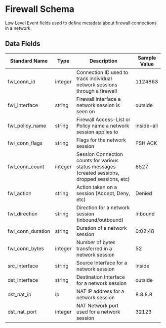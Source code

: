 # Firewall Schema

Low Level Event fields used to define metadata about firewall connections in a network. 

## Data Fields

| Standard Name | Type | Description | Sample Value |
|--------|---------|-------|-------|
| fwl_conn_id | integer | Connection ID used to track individual network sessions through a firewall | 1124863 |
| fwl_interface | string | Firewall Interface a network session is seen on | outside |
| fwl_policy_name | string | Firewall Access-List or Policy name a network session applies to | inside-all |
| fwl_conn_flags | string | Flags for the network session | PSH ACK |
| fwl_conn_count | integer | Session Connection counts for various status messages (created sessions, dropped sessions, etc) | 6527 |
| fwl_action | string | Action taken on a session (Accept, Deny, etc) | Denied |
| fwl_direction | string | Direction for a network session (inbound/outbound) | Inbound |
| fwl_conn_duration | string | Duration of a network session | 0:02:48 |
| fwl_conn_bytes | integer | Number of bytes transferred in a network session | 52 |
| src_interface | string | Source Interface for a network session | inside |
| dst_interface | string | Destination Interface for a network session | outside |
| dst_nat_ip | ip | NAT IP address for a network session | 8.8.8.8 |
| dst_nat_port | integer | NAT Network port used for a network session | 32123 |
